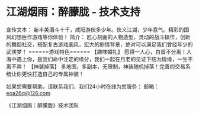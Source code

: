 # 江湖烟雨：醉朦胧 - 技术支持
宣传文本：
新丰美酒斗十千，咸阳游侠多少年。侠义江湖，少年意气。精彩的国风幻想巨作游戏等你体验！
简介：
匠心刻画的人物造型，灵动的战斗操作，创新的舞蹈社交，搭配复古游戏画风，宏大的剧情背景，绝对可以满足我们曾经年少的武侠梦！
======游戏特色======
【趣味婚礼】
愿得一人心，白首不分离！人海中遇上你，是我们命中注定的缘分，我们一起在月老的见证下结为情缘，一生不离不弃！
【神装掉落】
多地图，多副本，无限制，神装随机掉落！完善的交易系统让你更快打造自己的专属神装！

如果您需要帮助，请联系我们，我们24小时在线为您服务：
邮箱： eoa26q@126.com

《江湖烟雨：醉朦胧》技术团队

